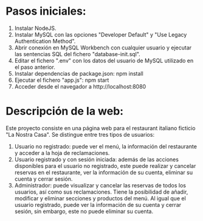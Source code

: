 # Pasos iniciales:
1. Instalar NodeJS.
2. Instalar MySQL con las opciones "Developer Default" y "Use Legacy Authentication Method". 
3. Abrir conexión en MySQL Workbench con cualquier usuario y ejecutar las sentencias SQL del fichero "database-init.sql".
4. Editar el fichero ".env" con los datos del usuario de MySQL utilizado en el paso anterior.
5. Instalar dependencias de package.json: npm install
6. Ejecutar el fichero "app.js": npm start 
7. Acceder desde el navegador a http://localhost:8080

# Descripción de la web:
Este proyecto consiste en una página web para el restaurant italiano ficticio "La Nostra Casa". 
Se distingue entre tres tipos de usuarios: 
1. Usuario no registrado: puede ver el menú, la información del restaurante y acceder a la hoja de reclamaciones.
2. Usuario registrado y con sesión iniciada: además de las acciones disponibles para el usuario no registrado, este puede realizar y cancelar reservas en el restaurante, ver la información de su cuenta, eliminar su cuenta y cerrar sesión. 
3. Administrador: puede visualizar y cancelar las reservas de todos los usuarios, así como sus reclamaciones. Tiene la posibilidad de añadir, modificar y eliminar secciones y productos del menú. Al igual que el usuario registrado, puede ver la información de su cuenta y cerrar sesión, sin embargo, este no puede eliminar su cuenta.
